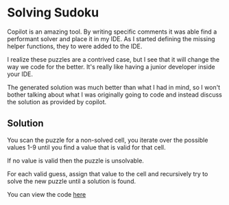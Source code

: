 # Solving Sudoku

Copilot is an amazing tool. By writing specific comments it was able find a performant solver and place it in my IDE.
As I started defining the missing helper functions, they to were added to the IDE.

I realize these puzzles are a contrived case, but I see that it will change the way we code for the better. It's really like having a junior developer inside your IDE.

The generated solution was much better than what I had in mind, so I won't bother talking about what I was originally going to code and instead discuss the solution as provided by copilot.

## Solution

You scan the puzzle for a non-solved cell, you iterate over the possible values 1-9 until you find a value that is valid for that cell.

If no value is valid then the puzzle is unsolvable.

For each valid guess, assign that value to the cell and recursively try to solve the new puzzle until a solution is found.

You can view the code [here](./sudoku.js)
